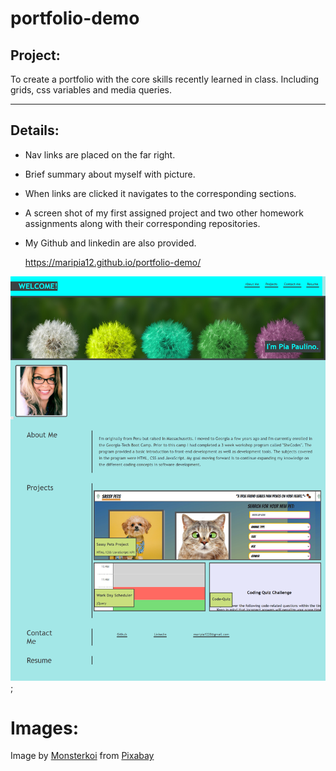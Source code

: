 # portfolio-demo

## Project:

To create a portfolio with the core skills recently learned in class. Including grids, css variables and media queries. 

-----
## Details:

 
* Nav links are placed on the far right.  
* Brief summary about myself with picture.
* When links are clicked it navigates to the corresponding sections.
* A screen shot of my first assigned project and two other homework assignments along with their corresponding repositories.
* My Github and linkedin are also provided.

  
  https://maripia12.github.io/portfolio-demo/

 ![portfolio-image.png](assets/images/updated-portofolio.png);





# Images:



Image by <a href="https://pixabay.com/users/monsterkoi-65294/?utm_source=link-attribution&amp;utm_medium=referral&amp;utm_campaign=image&amp;utm_content=2817950">Monsterkoi</a> from <a href="https://pixabay.com/?utm_source=link-attribution&amp;utm_medium=referral&amp;utm_campaign=image&amp;utm_content=2817950">Pixabay</a>

